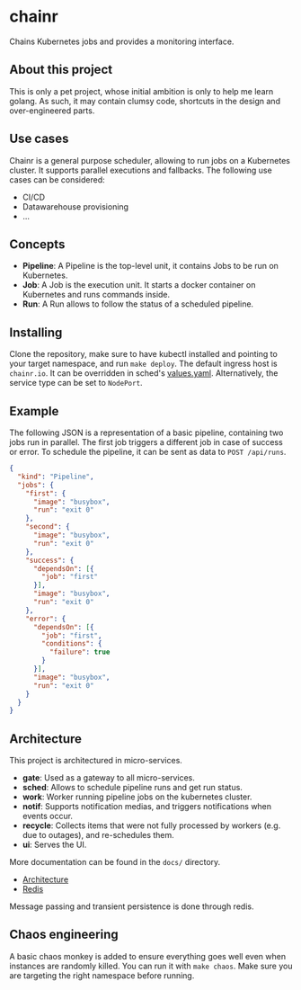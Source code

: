 # chainr
Chains Kubernetes jobs and provides a monitoring interface.

## About this project
This is only a pet project, whose initial ambition is only to help me learn golang. As such, it may contain clumsy code, shortcuts in the design and over-engineered parts.

## Use cases
Chainr is a general purpose scheduler, allowing to run jobs on a Kubernetes cluster. It supports parallel executions and fallbacks.
The following use cases can be considered:
- CI/CD
- Datawarehouse provisioning
- ...

## Concepts
- **Pipeline**: A Pipeline is the top-level unit, it contains Jobs to be run on Kubernetes.
- **Job**: A Job is the execution unit. It starts a docker container on Kubernetes and runs commands inside.
- **Run**: A Run allows to follow the status of a scheduled pipeline.

## Installing
Clone the repository, make sure to have kubectl installed and pointing to your target namespace, and run `make deploy`.
The default ingress host is `chainr.io`. It can be overridden in sched's [values.yaml](sched/deployments/helm/sched/values.yaml).
Alternatively, the service type can be set to `NodePort`.

## Example
The following JSON is a representation of a basic pipeline, containing two jobs run in parallel. The first job triggers a different job in case of success or error.
To schedule the pipeline, it can be sent as data to `POST /api/runs`.

```json
{
  "kind": "Pipeline",
  "jobs": {
    "first": {
      "image": "busybox",
      "run": "exit 0"
    },
    "second": {
      "image": "busybox",
      "run": "exit 0"
    },
    "success": {
      "dependsOn": [{
        "job": "first"
      }],
      "image": "busybox",
      "run": "exit 0"
    },
    "error": {
      "dependsOn": [{
        "job": "first",
        "conditions": {
          "failure": true
        }
      }],
      "image": "busybox",
      "run": "exit 0"
    }
  }
}
```

## Architecture
This project is architectured in micro-services.
- **gate**: Used as a gateway to all micro-services.
- **sched**: Allows to schedule pipeline runs and get run status.
- **work**: Worker running pipeline jobs on the kubernetes cluster.
- **notif**: Supports notification medias, and triggers notifications when events occur.
- **recycle**: Collects items that were not fully processed by workers (e.g. due to outages), and re-schedules them.
- **ui**: Serves the UI.

More documentation can be found in the `docs/` directory.
- [Architecture](docs/architecture.md)
- [Redis](docs/redis.md)

Message passing and transient persistence is done through redis.

## Chaos engineering
A basic chaos monkey is added to ensure everything goes well even when instances are randomly killed. You can run it with `make chaos`. Make sure you are targeting the right namespace before running.
